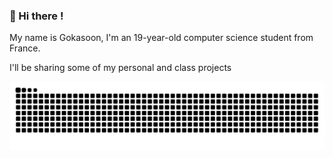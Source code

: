 ###  👋 Hi there !
My name is Gokasoon, I'm an 19-year-old computer science student from France.

I'll be sharing some of my personal and class projects

![Snake animation](https://github.com/Gokasoon/Gokasoon/blob/output/github-contribution-grid-snake-dark.svg)

<!--
**Gokasoon/Gokasoon** is a ✨ _special_ ✨ repository because its `README.md` (this file) appears on your GitHub profile.

Here are some ideas to get you started:

- 🔭 I’m currently working on ...
- 🌱 I’m currently learning ...
- 👯 I’m looking to collaborate on ...
- 🤔 I’m looking for help with ...
- 💬 Ask me about ...
- 📫 How to reach me: ...
- 😄 Pronouns: ...
- ⚡ Fun fact: ...
-->

